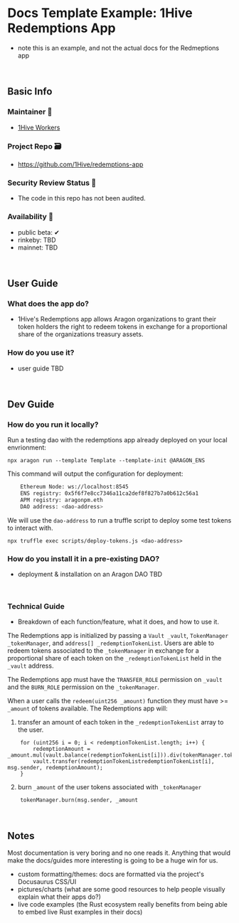 # Docs Template Example: 1Hive Redemptions App 
- note this is an example, and not the actual docs for the Redmeptions app

<br>

## Basic Info

### Maintainer 🚧
- [1Hive Workers](https://1hive.org/docs/contribute/projects-tasks.html#expectations-of-workers)

### Project Repo 🗃️
- https://github.com/1Hive/redemptions-app

### Security Review Status 🚨
- The code in this repo has not been audited.

### Availability 🐲
- public beta: ✔
- rinkeby: TBD
- mainnet: TBD

<br>

## User Guide

### What does the app do?
- 1Hive's Redemptions app allows Aragon organizations to grant their token holders the right to redeem tokens in exchange for a proportional share of the organizations treasury assets.

### How do you use it?
- user guide TBD

<br>

## Dev Guide

### How do you run it locally?

Run a testing dao with the redemptions app already deployed on your local envrionment:

`npx aragon run --template Template --template-init @ARAGON_ENS`

This command will output the configuration for deployment:

```sh
    Ethereum Node: ws://localhost:8545
    ENS registry: 0x5f6f7e8cc7346a11ca2def8f827b7a0b612c56a1
    APM registry: aragonpm.eth
    DAO address: <dao-address>
```

We will use the `dao-address` to run a truffle script to deploy some test tokens to interact with.

`npx truffle exec scripts/deploy-tokens.js <dao-address>`

### How do you install it in a pre-existing DAO?
- deployment & installation on an Aragon DAO TBD

<br>

### Technical Guide
- Breakdown of each function/feature, what it does, and how to use it. 

The Redemptions app is initialized by passing a `Vault _vault`, `TokenManager _tokenManager`, and `address[] _redemptionTokenList`. Users are able to redeem tokens associated to the `_tokenManager` in exchange for a proportional share of each token on the `_redemptionTokenList` held in the `_vault` address.

The Redemptions app must have the `TRANSFER_ROLE` permission on `_vault` and the `BURN_ROLE` permission on the `_tokenManager`.

When a user calls the `redeem(uint256 _amount)` function they must have >= `_amount` of tokens available. The Redemptions app will:

1. transfer an amount of each token in the `_redemptionTokenList` array to the user.

```
    for (uint256 i = 0; i < redemptionTokenList.length; i++) {
        redemptionAmount = _amount.mul(vault.balance(redemptionTokenList[i])).div(tokenManager.token().totalSupply());
        vault.transfer(redemptionTokenListredemptionTokenList[i], msg.sender, redemptionAmount);
    }
```

2. burn `_amount` of the user tokens associated with `_tokenManager`

```
    tokenManager.burn(msg.sender, _amount
```

<br>

## Notes

Most documentation is very boring and no one reads it. Anything that would make the docs/guides more interesting is going to be a huge win for us.
- custom formatting/themes: docs are formatted via the project's Docusaurus CSS/UI
- pictures/charts (what are some good resources to help people visually explain what their apps do?)
- live code examples (the Rust ecosystem really benefits from being able to embed live Rust examples in their docs)

<br>

